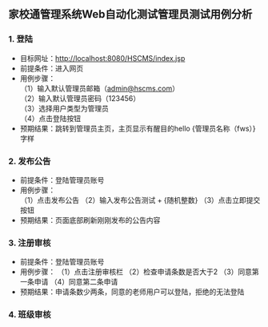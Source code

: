 ## 家校通管理系统Web自动化测试管理员测试用例分析

### 1. 登陆
* 目标网址：<http://localhost:8080/HSCMS/index.jsp>
* 前提条件：进入网页
* 用例步骤：<br>
    （1）输入默认管理员邮箱（admin@hscms.com）<br>
    （2）输入默认管理员密码（123456）<br>
    （3）选择用户类型为管理员 <br>
    （4）点击登陆按钮
* 预期结果：跳转到管理员主页，主页显示有醒目的hello {管理员名称（fws）}字样


### 2. 发布公告
* 前提条件：登陆管理员账号
* 用例步骤：<br>
    （1）点击发布公告
    （2）输入发布公告测试 + {随机整数}
    （3）点击立即提交按钮
* 预期结果：页面底部刷新刚刚发布的公告内容


### 3. 注册审核
* 前提条件：登陆管理员账号
* 用例步骤：
    （1）点击注册审核栏
    （2）检查申请条数是否大于2
    （3）同意第一条申请
    （4）同意第二条申请
* 预期结果：申请条数少两条，同意的老师用户可以登陆，拒绝的无法登陆

### 4. 班级审核